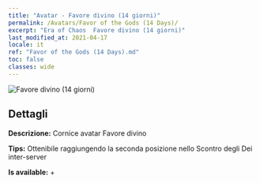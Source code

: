 ```yaml
---
title: "Avatar - Favore divino (14 giorni)"
permalink: /Avatars/Favor of the Gods (14 Days)/
excerpt: "Era of Chaos  Favore divino (14 giorni)"
last_modified_at: 2021-04-17
locale: it
ref: "Favor of the Gods (14 Days).md"
toc: false
classes: wide
---
```

 ![Favore divino (14 giorni)](/images/a/avatarFrame_62.png)

## Dettagli

 **Descrizione:** Cornice avatar Favore divino 

 **Tips:** Ottenibile raggiungendo la seconda posizione nello Scontro degli Dei inter-server 

 **Is available:**  + 

